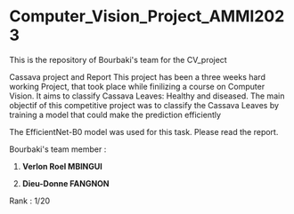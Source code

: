 # Computer_Vision_Project_AMMI2023
This is the repository of Bourbaki's team  for the CV_project

Cassava project and Report This project has been a three weeks hard working Project, that took place while finilizing a course on Computer Vision.
It aims to classify Cassava Leaves: Healthy and diseased. The main objectif of this competitive project was to classify the Cassava Leaves by training a model that could make the prediction efficiently

The EfficientNet-B0 model was used for this task. Please read the report.

Bourbaki's team member :

  1.  **Verlon Roel MBINGUI**
   
  2.  **Dieu-Donne FANGNON**


   Rank : 1/20

